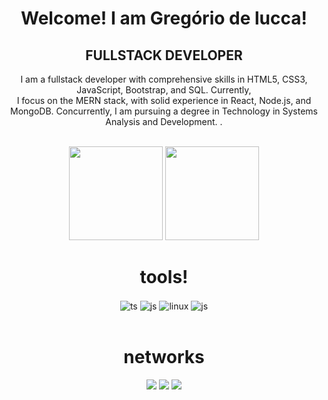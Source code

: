 <div align="center">
    <h1> Welcome! I am Gregório de lucca!</h1>
    <h2>  FULLSTACK DEVELOPER </h2>
    <p>I am a fullstack developer with comprehensive skills in HTML5, CSS3, JavaScript, Bootstrap, and SQL. Currently, <br> I focus on the MERN stack, with solid experience in React, Node.js, and MongoDB.  Concurrently, I am pursuing a degree in Technology in Systems Analysis and Development. .
</p>
</div>

<br>

<div align="center" >
        <img  height="150em"   src="https://github-readme-stats.vercel.app/api?username=gregoriodelucca&count_private=true&include_all_commits=true&show_icons=true&theme=dracula&hide_border=false&show_owner=true"/>
        <img height="150em"    src="https://github-readme-stats.vercel.app/api/top-langs/?username=gregoriodelucca&theme=dracula&hide_border=false&&layout=compact"/>

  </a>

</div>




<div  align="center">
    <h1>tools!</h1>
    <img align="center" alt="ts" src="https://img.shields.io/badge/Linux-535c68?style=for-the-badge&logo=Linux&logoColor=white" />
    <img align="center" alt="js" src="https://img.shields.io/badge/Node-27ae60?style=for-the-badge&logo=Nodejs&logoColor=white" />
    <img align="center" alt="linux" src="https://img.shields.io/badge/Mysql-535c6?style=for-the-badge&logo=Mysql&logoColor=white" />
    <img align="center" alt="js" src="https://img.shields.io/badge/Docker-48dbfb?style=for-the-badge&logo=Docker&logoColor=white" />



  </div>
  </br>
  


<div align="center">
    <h1>networks
</h1>
  <a href="https://wa.me/5511971108462?text=Ol%C3%A1+%21+bem+vindo%2C+o+que+deseja+%3F" target="_blank"><img src="https://img.shields.io/badge/whatsapp-2ecc71?style=for-the-badge&logo=whatsapp&logoColor=white" target="_blank"></a>
  <a href="https://www.linkedin.com/in/gregoriodelucca/" target="_blank"><img src="https://img.shields.io/badge/-LinkedIn-%230077B5?style=for-the-badge&logo=linkedin&logoColor=white" target="_blank"></a> 
  <a href="mailto:gregoriodelucca@gmail.com"><img src="https://img.shields.io/badge/-gmail-%23333?style=for-the-badge&logo=gmail&logoColor=e74c3c" target="_blank"></a>
</div>
<br>


